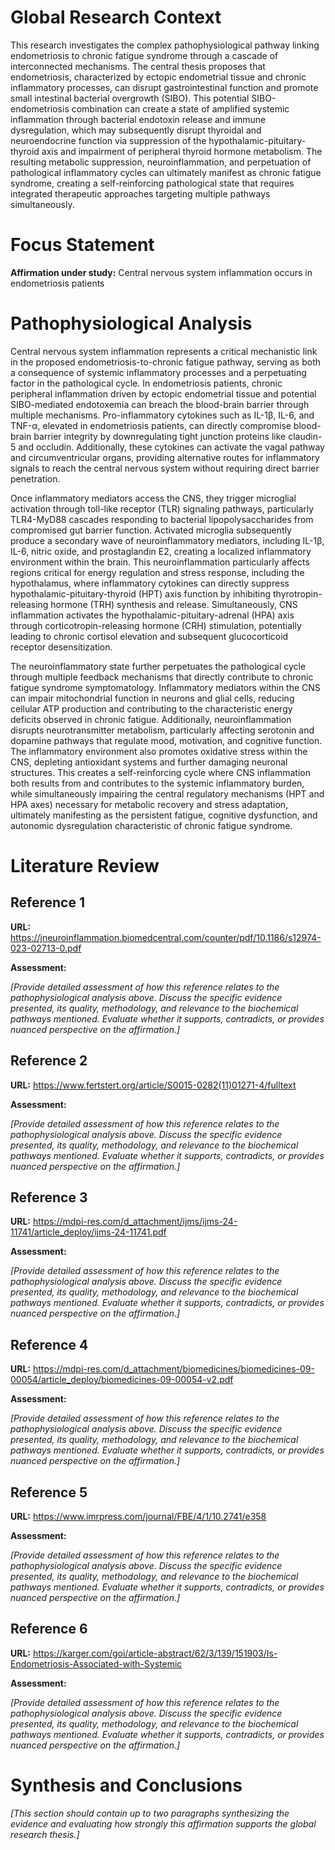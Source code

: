 # Global Research Context

This research investigates the complex pathophysiological pathway linking endometriosis to chronic fatigue syndrome through a cascade of interconnected mechanisms. The central thesis proposes that endometriosis, characterized by ectopic endometrial tissue and chronic inflammatory processes, can disrupt gastrointestinal function and promote small intestinal bacterial overgrowth (SIBO). This potential SIBO-endometriosis combination can create a state of amplified systemic inflammation through bacterial endotoxin release and immune dysregulation, which may subsequently disrupt thyroidal and neuroendocrine function via suppression of the hypothalamic-pituitary-thyroid axis and impairment of peripheral thyroid hormone metabolism. The resulting metabolic suppression, neuroinflammation, and perpetuation of pathological inflammatory cycles can ultimately manifest as chronic fatigue syndrome, creating a self-reinforcing pathological state that requires integrated therapeutic approaches targeting multiple pathways simultaneously.

# Focus Statement

**Affirmation under study:** Central nervous system inflammation occurs in endometriosis patients

# Pathophysiological Analysis

Central nervous system inflammation represents a critical mechanistic link in the proposed endometriosis-to-chronic fatigue pathway, serving as both a consequence of systemic inflammatory processes and a perpetuating factor in the pathological cycle. In endometriosis patients, chronic peripheral inflammation driven by ectopic endometrial tissue and potential SIBO-mediated endotoxemia can breach the blood-brain barrier through multiple mechanisms. Pro-inflammatory cytokines such as IL-1β, IL-6, and TNF-α, elevated in endometriosis patients, can directly compromise blood-brain barrier integrity by downregulating tight junction proteins like claudin-5 and occludin. Additionally, these cytokines can activate the vagal pathway and circumventricular organs, providing alternative routes for inflammatory signals to reach the central nervous system without requiring direct barrier penetration.

Once inflammatory mediators access the CNS, they trigger microglial activation through toll-like receptor (TLR) signaling pathways, particularly TLR4-MyD88 cascades responding to bacterial lipopolysaccharides from compromised gut barrier function. Activated microglia subsequently produce a secondary wave of neuroinflammatory mediators, including IL-1β, IL-6, nitric oxide, and prostaglandin E2, creating a localized inflammatory environment within the brain. This neuroinflammation particularly affects regions critical for energy regulation and stress response, including the hypothalamus, where inflammatory cytokines can directly suppress hypothalamic-pituitary-thyroid (HPT) axis function by inhibiting thyrotropin-releasing hormone (TRH) synthesis and release. Simultaneously, CNS inflammation activates the hypothalamic-pituitary-adrenal (HPA) axis through corticotropin-releasing hormone (CRH) stimulation, potentially leading to chronic cortisol elevation and subsequent glucocorticoid receptor desensitization.

The neuroinflammatory state further perpetuates the pathological cycle through multiple feedback mechanisms that directly contribute to chronic fatigue syndrome symptomatology. Inflammatory mediators within the CNS can impair mitochondrial function in neurons and glial cells, reducing cellular ATP production and contributing to the characteristic energy deficits observed in chronic fatigue. Additionally, neuroinflammation disrupts neurotransmitter metabolism, particularly affecting serotonin and dopamine pathways that regulate mood, motivation, and cognitive function. The inflammatory environment also promotes oxidative stress within the CNS, depleting antioxidant systems and further damaging neuronal structures. This creates a self-reinforcing cycle where CNS inflammation both results from and contributes to the systemic inflammatory burden, while simultaneously impairing the central regulatory mechanisms (HPT and HPA axes) necessary for metabolic recovery and stress adaptation, ultimately manifesting as the persistent fatigue, cognitive dysfunction, and autonomic dysregulation characteristic of chronic fatigue syndrome.

# Literature Review

## Reference 1

**URL:** https://jneuroinflammation.biomedcentral.com/counter/pdf/10.1186/s12974-023-02713-0.pdf

**Assessment:**

*[Provide detailed assessment of how this reference relates to the pathophysiological analysis above. Discuss the specific evidence presented, its quality, methodology, and relevance to the biochemical pathways mentioned. Evaluate whether it supports, contradicts, or provides nuanced perspective on the affirmation.]*

## Reference 2

**URL:** https://www.fertstert.org/article/S0015-0282(11)01271-4/fulltext

**Assessment:**

*[Provide detailed assessment of how this reference relates to the pathophysiological analysis above. Discuss the specific evidence presented, its quality, methodology, and relevance to the biochemical pathways mentioned. Evaluate whether it supports, contradicts, or provides nuanced perspective on the affirmation.]*

## Reference 3

**URL:** https://mdpi-res.com/d_attachment/ijms/ijms-24-11741/article_deploy/ijms-24-11741.pdf

**Assessment:**

*[Provide detailed assessment of how this reference relates to the pathophysiological analysis above. Discuss the specific evidence presented, its quality, methodology, and relevance to the biochemical pathways mentioned. Evaluate whether it supports, contradicts, or provides nuanced perspective on the affirmation.]*

## Reference 4

**URL:** https://mdpi-res.com/d_attachment/biomedicines/biomedicines-09-00054/article_deploy/biomedicines-09-00054-v2.pdf

**Assessment:**

*[Provide detailed assessment of how this reference relates to the pathophysiological analysis above. Discuss the specific evidence presented, its quality, methodology, and relevance to the biochemical pathways mentioned. Evaluate whether it supports, contradicts, or provides nuanced perspective on the affirmation.]*

## Reference 5

**URL:** https://www.imrpress.com/journal/FBE/4/1/10.2741/e358

**Assessment:**

*[Provide detailed assessment of how this reference relates to the pathophysiological analysis above. Discuss the specific evidence presented, its quality, methodology, and relevance to the biochemical pathways mentioned. Evaluate whether it supports, contradicts, or provides nuanced perspective on the affirmation.]*

## Reference 6

**URL:** https://karger.com/goi/article-abstract/62/3/139/151903/Is-Endometriosis-Associated-with-Systemic

**Assessment:**

*[Provide detailed assessment of how this reference relates to the pathophysiological analysis above. Discuss the specific evidence presented, its quality, methodology, and relevance to the biochemical pathways mentioned. Evaluate whether it supports, contradicts, or provides nuanced perspective on the affirmation.]*

# Synthesis and Conclusions

*[This section should contain up to two paragraphs synthesizing the evidence and evaluating how strongly this affirmation supports the global research thesis.]*

